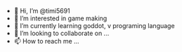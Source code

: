 - 👋 Hi, I’m @timi5691
- 👀 I’m interested in game making
- 🌱 I’m currently learning goddot, v programing language
- 💞️ I’m looking to collaborate on ...
- 📫 How to reach me ...

<!---
timi5691/timi5691 is a ✨ special ✨ repository because its `README.md` (this file) appears on your GitHub profile.
You can click the Preview link to take a look at your changes.
--->
